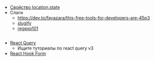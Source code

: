 - [Свойство location.state](https://reactrouter.com/web/api/Link)
- Слаги
  - https://dev.to/fayazara/this-free-tools-for-developers-are-45p3
  - [slugify](https://www.npmjs.com/package/slugify)
  - [regexp101](https://regex101.com/)

## 

- [React Query](https://react-query.tanstack.com/)
  - Ищите туториалы по react query v3
- [React Hook Form](https://react-hook-form.com/)
